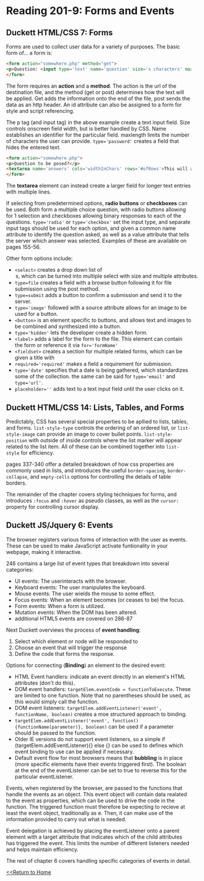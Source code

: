 # Reading 201-9: Forms and Events

## Duckett HTML/CSS 7: Forms

Forms are used to collect user data for a variety of purposes. The basic form of... a form is:
```html
<form action="somewhere.php" method="get">
<p>Question: <input type='text' name='question' size='x characters' maxlength='x characters'/></p>
</form>
```
The form requires an **action** and a **method**. The action is the url of the destination file, and the method (get or post) determines how the text will be applied. Get adds the information onto the end of the file, post sends the data as an http header. An id attribute can also be assigned to a form for style and script referencing.

The p tag (and input tag) in the above example create a text input field. Size controls onscreen field width, but is better handled by CSS. Name establishes an identifier for the particular field. maxlength limits the number of characters the user can provide. `type='password'` creates a field that hides the entered text. 

```html
<form action="somewhere.php">
<p>Question to be posed?</p>
<textarea name='answers' cols='widthInChars' rows='#ofRows'>This will appear in the field.</textarea>
</form>
```
The **textarea** element can instead create a larger field for longer text entries with multiple lines. 

If selecting from predetermined options, **radio buttons** or **checkboxes** can be used. Both form a multiple choice question, with radio buttons allowing for 1 selection and checkboxes allowing binary responses to each of the questions. `type='radio'` or `type='checkbox'` set the input type, and separate input tags should be used for each option, and given a common name attribute to identify the question asked, as well as a value attribute that tells the server which answer was selected. Examples of these are available on pages 155-56. 

Other form options include:
- `<select>` creates a drop down list of <option>s, which can be turned into multiple select with size and multiple attributes. 
- `type=file` creates a field with a browse button following it for file submission using the post method. 
- `type=submit` adds a button to confirm a submission and send it to the server. 
- `type='image'` followed with a source attribute allows for an image to be used for a button. 
- `<button>` is an element specific to buttons, and allows text and images to be combined and synthesized into a button. 
- `type='hidden'` lets the developer create a hidden form. 
- `<label>` adds a label for the form to the file. This element can contain the form or reference it via `for='formName'`
- `<fieldset>` creates a section for multiple related forms, which can be given a title with <legend>
- `required='required'` makes a field a requirement for submission. 
- `type='date'` specifies that a date is being gathered, which standardizes some of the collection. the same can be said for `type='email'` and `type='url'`.
- `placeholder=''` adds text to a text input field until the user clicks on it. 

## Duckett HTML/CSS 14: Lists, Tables, and Forms

Predictably, CSS has several special properties to be apllied to lists, tables, and forms. `list-style-type` controls the ordering of an ordered list, or `list-style-image` can provide an image to cover bullet points. `list-style-position` with outside of inside controls where the list marker will appear related to the list item. All of these can be combined together into `list-style` for efficiency. 

pages 337-340 offer a detailed breakdown of how css properties are commonly used in lists, and introduces the useful `border-spacing`, `border-collapse`, and `empty-cells` options for controlling the details of table borders.

The remainder of the chapter covers styling techniques for forms, and introduces `:focus` and `:hover` as pseudo classes, as well as the `cursor:` property for controlling cursor display. 

## Duckett JS/Jquery 6: Events

The browser registers various forms of interaction with the user as events. These can be used to make JavaScript activate funtionality in your webpage, making it interactive. 

246 contains a large list of event types that breakdown into several categories: 
- UI events: The userinteracts with the browser.
- Keyboard events: The user manipulates the keyboard.
- Mouse events: The user wields the mouse to some effect.
- Focus events: When an element becomes (or ceases to be) the focus.
- Form events: When a form is utilized.
- Mutation events: When the DOM has been altered.
- additional HTML5 events are covered on 286-87

Next Duckett overviews the process of **event handling**:
1. Select which element or node will be responded to 
2. Choose an event that will trigger the response
3. Define the code that forms the response. 

Options for connecting (**Binding**) an element to the desired event:
- HTML Event handlers: indicate an event directly in an element's HTML attributes (don't do this).
- DOM event handlers: `targetElem.eventCode = functionToExecute`. These are limited to one function. Note that no parentheses should be used, as this would simply call the function. 
- DOM event listeners: `targetElem.addEventListener('event', functionName, boolean)` creates a moe structured approach to binding. 
- `targetElem.addEventListener('event', function() {functionName(parameter)}, boolean)` can be used if a parameter should be passed to the function. 
- Older IE versions do not support event listeners, so a simple if (targetElem.addEventListener){} else {} can be used to defines which event binding to use can be applied if necessary. 
- Default event flow for most browsers means that **bubbling** is in place (more specific elements have their events triggered first). The boolean at the end of the eventListener can be set to true to reverse this for the particular eventListener. 

Events, when registered by the browser, are passed to the functions that handle the events as an object. This event object will contain data realated to the event as properties, which can be used to drive the code in the function. The triggered function must therefore be expecting to recieve at least the event object, traditionally as e. Then, it can make use of the information provided to carry out what is needed. 

Event delegation is achieved by placing the eventListener onto a parent element with a target attribute that indicates which of the child attributes has triggered the event. This limits the number of different listeners needed and helps maintain efficiency. 

The rest of chapter 6 covers handling specific categories of events in detail. 

[<<Return to Home](../README.md)